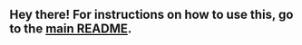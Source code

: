 
## Hey there! For instructions on how to use this, go to the [main README](https://github.com/yello-io/pkg-yello-eslint/blob/main/README.md).
